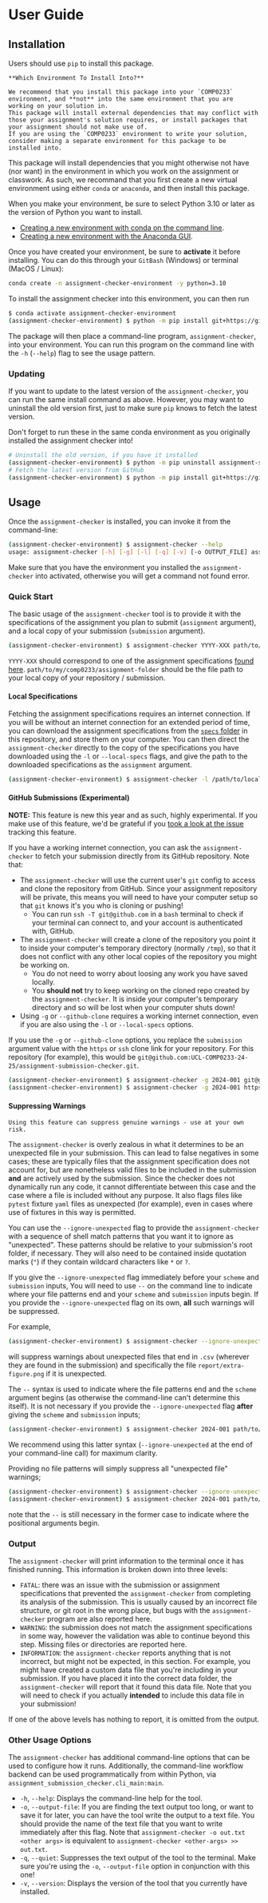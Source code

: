 # User Guide

[assignment-specs-readme]: https://github.com/UCL-COMP0233-24-25/assignment-submission-checker/blob/main/specs/README.md
[github-clone-feature-issue]: https://github.com/UCL-COMP0233-24-25/assignment-submission-checker/issues/3

## Installation

Users should use `pip` to install this package.

```{tip}
**Which Environment To Install Into?**

We recommend that you install this package into your `COMP0233` environment, and **not** into the same environment that you are working on your solution in.
This package will install external dependencies that may conflict with those your assignment's solution requires, or install packages that your assignment should not make use of.
If you are using the `COMP0233` environment to write your solution, consider making a separate environment for this package to be installed into.
```

This package will install dependencies that you might otherwise not have (nor want) in the environment in which you work on the assignment or classwork.
As such, we recommand that you first create a new virtual environment using either `conda` or `anaconda`, and then install this package.

When you make your environment, be sure to select Python 3.10 or later as the version of Python you want to install.

* [Creating a new environment with conda on the command line](https://conda.io/projects/conda/en/latest/user-guide/tasks/manage-environments.html#creating-an-environment-with-commands).
* [Creating a new environment with the Anaconda GUI](https://docs.anaconda.com/free/navigator/tutorials/manage-environments/#creating-a-new-environment).

Once you have created your environment, be sure to **activate** it before installing.
You can do this through your `GitBash` (Windows) or terminal (MacOS / Linux):

```bash
conda create -n assignment-checker-environment -y python=3.10
```

To install the assignment checker into this environment, you can then run

```bash
$ conda activate assignment-checker-environment
(assignment-checker-environment) $ python -m pip install git+https://github.com/UCL-COMP0233-24-25/assignment-submission-checker
```

The package will then place a command-line program, `assignment-checker`, into your environment.
You can run this program on the command line with the `-h` (`--help`) flag to see the usage pattern.

### Updating

If you want to update to the latest version of the `assignment-checker`, you can run the same install command as above.
However, you may want to uninstall the old version first, just to make sure `pip` knows to fetch the latest version.

Don't forget to run these in the same conda environment as you originally installed the assignment checker into!

```bash
# Uninstall the old version, if you have it installed
(assignment-checker-environment) $ python -m pip uninstall assignment-submission-checker
# Fetch the latest version from GitHub
(assignment-checker-environment) $ python -m pip install git+https://github.com/UCL-COMP0233-24-25/assignment-submission-checker
```

## Usage

Once the `assignment-checker` is installed, you can invoke it from the command-line:

```bash
(assignment-checker-environment) $ assignment-checker --help
usage: assignment-checker [-h] [-g] [-l] [-q] [-v] [-o OUTPUT_FILE] assignment submission [--ignore-unexpected [PATTERNS ...]]
```

Make sure that you have the environment you installed the `assignment-checker` into activated, otherwise you will get a command not found error.

### Quick Start

The basic usage of the `assignment-checker` tool is to provide it with the specifications of the assignment you plan to submit (`assignment` argument), and a local copy of your submission (`submission` argument).

```bash
(assignment-checker-environment) $ assignment-checker YYYY-XXX path/to/my/comp0233/assignment-folder
```

`YYYY-XXX` should correspond to one of the assignment specifications [found here][assignment-specs-readme]. `path/to/my/comp0233/assignment-folder` should be the file path to your local copy of your repository / submission.

#### Local Specifications

Fetching the assignment specifications requires an internet connection.
If you will be without an internet connection for an extended period of time, you can download the assignment specifications from the [`specs` folder][assignment-specs-readme] in this repository, and store them on your computer.
You can then direct the `assignment-checker` directly to the copy of the specifications you have downloaded using the `-l` or `--local-specs` flags, and give the path to the downloaded specifications as the `assignment` argument.

```bash
(assignment-checker-environment) $ assignment-checker -l /path/to/local/specs/YYYY-XXX.json path/to/my/comp0233/assignment-folder
```

#### GitHub Submissions (Experimental)

**NOTE:** This feature is new this year and as such, highly experimental.
If you make use of this feature, we'd be grateful if you [took a look at the issue][github-clone-feature-issue] tracking this feature.

If you have a working internet connection, you can ask the `assignment-checker` to fetch your submission directly from its GitHub repository.
Note that:

- The `assignment-checker` will use the current user's `git` config to access and clone the repository from GitHub. Since your assignment repository will be private, this means you will need to have your computer setup so that `git` knows it's you who is cloning or pushing!
  - You can run `ssh -T git@github.com` in a `bash` terminal to check if your terminal can connect to, and your account is authenticated with, GitHub.
- The `assignment-checker` will create a clone of the repository you point it to inside your computer's temporary directory (normally `/tmp`), so that it does not conflict with any other local copies of the repository you might be working on.
  - You do not need to worry about loosing any work you have saved locally.
  - You **should not** try to keep working on the cloned repo created by the `assignment-checker`. It is inside your computer's temporary directory and so will be lost when your computer shuts down!
- Using `-g` or `--github-clone` requires a working internet connection, even if you are also using the `-l` or `--local-specs` options.

If you use the `-g` or `--github-clone` options, you replace the `submission` argument value with the `https` or `ssh` clone link for your repository.
For this repository (for example), this would be `git@github.com:UCL-COMP0233-24-25/assignment-submission-checker.git`.

```bash
(assignment-checker-environment) $ assignment-checker -g 2024-001 git@github.com:repo-owner/repo-name.git     # Clone via SSH
(assignment-checker-environment) $ assignment-checker -g 2024-001 https://github.com/repo-owner/repo-name.git # Clone via HTTPS
```

#### Suppressing Warnings

```{danger}
Using this feature can suppress genuine warnings - use at your own risk.
```

The `assignment-checker` is overly zealous in what it determines to be an unexpected file in your submission.
This can lead to false negatives in some cases; these are typically files that the assignment specification does not account for, but are nonetheless valid files to be included in the submission **and** are actively used by the submission.
Since the checker does not dynamically run any code, it cannot differentiate between this case and the case where a file is included without any purpose.
It also flags files like `pytest` fixture `yaml` files as unexpected (for example), even in cases where use of fixtures in this way is permitted.

You can use the `--ignore-unexpected` flag to provide the `assignment-checker` with a sequence of shell match patterns that you want it to ignore as "unexpected".
These patterns should be relative to your submission's root folder, if necessary.
They will also need to be contained inside quotation marks (`"`) if they contain wildcard characters like `*` or `?`.

If you give the `--ignore-unexpected` flag immediately before your `scheme` and `submission` inputs, You will need to use `--` on the command line to indicate where your file patterns end and your `scheme` and `submission` inputs begin.
If you provide the `--ignore-unexpected` flag on its own, **all** such warnings will be suppressed.

For example,

```bash
(assignment-checker-environment) $ assignment-checker --ignore-unexpected '*.csv' report/extra-figure.png -- 2024-001 path/to/my/comp0233/assignment-folder
```

will suppress warnings about unexpected files that end in `.csv` (wherever they are found in the submission) and specifically the file `report/extra-figure.png` if it is unexpected.

The `--` syntax is used to indicate where the file patterns end and the `scheme` argument begins (as otherwise the command-line can't determine this itself).
It is not necessary if you provide the `--ignore-unexpected` flag **after** giving the `scheme` and `submission` inputs;

```bash
(assignment-checker-environment) $ assignment-checker 2024-001 path/to/my/comp0233/assignment-folder --ignore-unexpected '*.csv' report/extra-figure.png
```

We recommend using this latter syntax (`--ignore-unexpected` at the end of your command-line call) for maximum clarity.

Providing no file patterns will simply suppress all "unexpected file" warnings;

```bash
(assignment-checker-environment) $ assignment-checker --ignore-unexpected -- 2024-001 path/to/my/comp0233/assignment-folder
(assignment-checker-environment) $ assignment-checker 2024-001 path/to/my/comp0233/assignment-folder --ignore-unexpected
```

note that the `--` is still necessary in the former case to indicate where the positional arguments begin.

### Output

The `assignment-checker` will print information to the terminal once it has finished running.
This information is broken down into three levels:

- `FATAL`: there was an issue with the submission or assignment specifications that prevented the `assignment-checker` from completing its analysis of the submission. This is usually caused by an incorrect file structure, or git root in the wrong place, but bugs with the `assignment-checker` program are also reported here.
- `WARNING`: the submission does not match the assignment specifications in some way, however the validation was able to continue beyond this step. Missing files or directories are reported here.
- `INFORMATION`: the `assignment-checker` reports anything that is not incorrect, but might not be expected, in this section. For example, you might have created a custom data file that you're including in your submission. If you have placed it into the correct data folder, the `assignment-checker` will report that it found this data file. Note that you will need to check if you actually **intended** to include this data file in your submission!

If one of the above levels has nothing to report, it is omitted from the output.

### Other Usage Options

The `assignment-checker` has additional command-line options that can be used to configure how it runs.
Additionally, the command-line workflow backend can be used programmatically from within Python, via `assignment_submission_checker.cli_main:main`.

- `-h`, `--help`: Displays the command-line help for the tool.
- `-o`, `--output-file`: If you are finding the text output too long, or want to save it for later, you can have the tool write the output to a text file. You should provide the name of the text file that you want to write immediately after this flag. Note that `assignment-checker -o out.txt <other args>` is equivalent to `assignment-checker <other-args> >> out.txt`.
- `-q`, `--quiet`: Suppresses the text output of the tool to the terminal. Make sure you're using the `-o`, `--output-file` option in conjunction with this one!
- `-v`, `--version`: Displays the version of the tool that you currently have installed.
